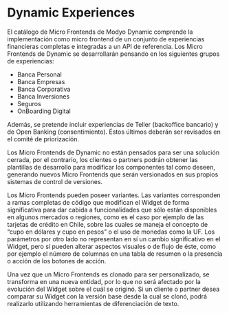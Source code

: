 # Dynamic Experiences

El catálogo de Micro Frontends de Modyo Dynamic comprende la implementación como micro frontend de un conjunto de experiencias financieras completas e integradas a un API de referencia. Los Micro Frontends de Dynamic se desarrollarán pensando en los siguientes grupos de experiencias:
- Banca Personal
- Banca Empresas
- Banca Corporativa
- Banca Inversiones
- Seguros
- OnBoarding Digital

Además, se pretende incluir experiencias de Teller (backoffice bancario) y de Open Banking (consentimiento). Éstos últimos deberán ser revisados en el comité de priorización.

Los Micro Frontends de Dynamic no están pensados para ser una solución cerrada, por el contrario, los clientes o partners podrán obtener las plantillas de desarrollo para modificar los componentes tal como deseen, generando nuevos Micro Frontends que serán versionados en sus propios sistemas de control de versiones.

Los Micro Frontends pueden poseer variantes. Las variantes corresponden a ramas completas de código que modifican el Widget de forma significativa para dar cabida a funcionalidades que sólo están disponibles en algunos mercados o regiones, como es el caso por ejemplo de las tarjetas de crédito en Chile, sobre las cuales se maneja el concepto de “cupo en dólares y cupo en pesos” o el uso de monedas como la UF. Los parámetros por otro lado no representan en sí un cambio significativo en el Widget, pero sí pueden alterar aspectos visuales o de flujo de éste, como por ejemplo el número de columnas en una tabla de resumen o la presencia o acción de los botones de acción.

Una vez que un Micro Frontends es clonado para ser personalizado, se transforma en una nueva entidad, por lo que no será afectado por la evolución del Widget sobre el cuál se originó. Si un cliente o partner desea comparar su Widget con la versión base desde la cual se clonó, podrá realizarlo utilizando herramientas de diferenciación de texto.
